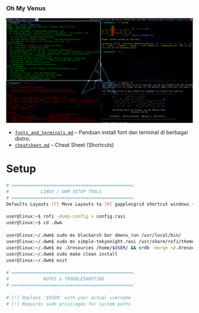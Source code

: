 # <h3>Oh My Venus</h3>
![Preview](2025-06-09_01-52.png)

- [`fonts_and_terminals.md`](fonts_and_terminals.md) – Panduan install font dan terminal di berbagai distro.
- [`cheatsheet.md`](cheatsheet.md) – Cheat Sheet (Shortcuts)

<h1>Setup</h1>

```bash
# ==============================================
#            LINUX / DWM SETUP TOOLS           
# ==============================================
Defaults Layouts [F] Move Layouts to [M] gapplesgrid shortcut windows + Tab

user@linux:~$ rofi -dump-config > config.rasi  
user@linux:~$ cd .dwm  

user@linux:~/.dwm$ sudo mv blackarch bar dmenu_run /usr/local/bin/  
user@linux:~/.dwm$ sudo mv simple-tokyonight.rasi /usr/share/rofi/themes/
user@linux:~/.dwm$ mv .Xresources /home/$USER/ && xrdb -merge ~/.Xresources
user@linux:~/.dwm$ sudo make clean install  
user@linux:~/.dwm$ exit  

# ==============================================
#             NOTES & TROUBLESHOOTING            
# ==============================================

# [!] Replace '$USER' with your actual username  
# [!] Requires sudo privileges for system paths

